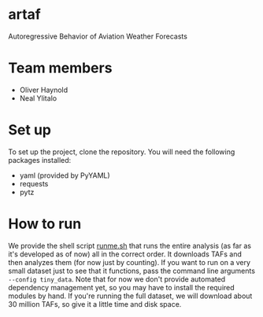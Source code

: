 # artaf
Autoregressive Behavior of Aviation Weather Forecasts

# Team members
- Oliver Haynold
- Neal Ylitalo

# Set up
To set up the project, clone the repository. You will need the following packages installed:

- yaml (provided by PyYAML)
- requests
- pytz

# How to run
We provide the shell script [runme.sh](runme.sh) that runs the entire analysis (as far as it's developed
as of now) all in the correct order. It downloads TAFs and then analyzes them (for now just by counting).
If you want to run on a very small dataset just to see that it functions, pass the command line arguments
``--config tiny_data``. Note that for now we don't provide automated dependency management yet, so you
may have to install the required modules by hand. If you're running the full dataset, we will download about
30 million TAFs, so give it a little time and disk space.
